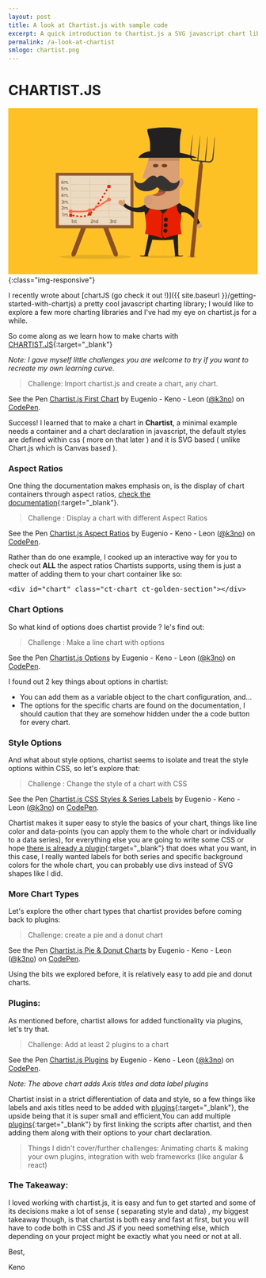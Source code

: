 ```yaml
---
layout: post
title: A look at Chartist.js with sample code
excerpt: A quick introduction to Chartist.js a SVG javascript chart library, come do some charts !
permalink: /a-look-at-chartist
smlogo: chartist.png
---
```


<h1>CHARTIST.JS</h1>

![chartist](assets/images/chartist-guy.gif){:class="img-responsive"}

I recently wrote about [chartJS (go check it out !)]({{ site.baseurl }}/getting-started-with-chartjs) a pretty cool javascript charting library; I would like to explore a few more charting libraries and I've had my eye on chartist.js for a while.

So come along as we learn how to make charts with [CHARTIST.JS](https://gionkunz.github.io/chartist-js/){:target="_blank"}

<i>Note: I gave myself little challenges you are welcome to try if you want to recreate my own learning curve.</i>


>Challenge: Import chartist.js and create a chart, any chart.

<p data-height="360" data-theme-id="0" data-slug-hash="XjAJOA" data-default-tab="js,result" data-user="k3no" data-embed-version="2" class="codepen">See the Pen <a href="http://codepen.io/k3no/pen/XjAJOA/">Chartist.js First Chart</a> by Eugenio - Keno -  Leon (<a href="http://codepen.io/k3no">@k3no</a>) on <a href="http://codepen.io">CodePen</a>.</p>
<script async src="//assets.codepen.io/assets/embed/ei.js"></script>

Success! I learned that to make a chart in **Chartist**, a minimal example needs a container and a chart declaration in javascript, the default styles are defined within css ( more on that later ) and it is SVG based  ( unlike Chart.js which is Canvas based ).

<h3>Aspect Ratios</h3>

One thing the documentation makes emphasis on, is the display of chart containers through aspect ratios, [check the documentation](https://gionkunz.github.io/chartist-js/getting-started.html){:target="_blank"}.

> Challenge : Display a chart with different Aspect Ratios

<p data-height="360" data-theme-id="0" data-slug-hash="qaWdjm" data-default-tab="js,result" data-user="k3no" data-embed-version="2" class="codepen">See the Pen <a href="http://codepen.io/k3no/pen/qaWdjm/">Chartist.js Aspect Ratios</a> by Eugenio - Keno -  Leon (<a href="http://codepen.io/k3no">@k3no</a>) on <a href="http://codepen.io">CodePen</a>.</p>
<script async src="//assets.codepen.io/assets/embed/ei.js"></script>

Rather than do one example, I cooked up an interactive way for you to check out **ALL** the aspect ratios Chartists supports, using them is just a matter of adding them to your chart container like so:

   <pre>&lt;div id="chart" class="ct-chart ct-golden-section"&gt;&lt;/div&gt;</pre>


<h3>Chart Options</h3>

So what kind of options does chartist provide ? le's find out:

> Challenge : Make a line chart with options

<p data-height="360" data-theme-id="0" data-slug-hash="jrNGBR" data-default-tab="js,result" data-user="k3no" data-embed-version="2" class="codepen">See the Pen <a href="http://codepen.io/k3no/pen/jrNGBR/">Chartist.js Options</a> by Eugenio - Keno -  Leon (<a href="http://codepen.io/k3no">@k3no</a>) on <a href="http://codepen.io">CodePen</a>.</p>
<script async src="//assets.codepen.io/assets/embed/ei.js"></script>
I found out 2 key things about options in chartist:

- You can add them as a variable object to the chart configuration, and...
- The options for the specific charts are found on the documentation, I should caution that they are somehow hidden under the a code button for every chart.


<h3>Style Options</h3>

And what about style options,  chartist seems to  isolate and treat the style options within CSS, so let's explore that:

>Challenge : Change the style of a chart with CSS

<p data-height="360" data-theme-id="0" data-slug-hash="vXBpAX" data-default-tab="css,result" data-user="k3no" data-embed-version="2" class="codepen">See the Pen <a href="http://codepen.io/k3no/pen/vXBpAX/">Chartist.js CSS Styles & Series Labels</a> by Eugenio - Keno -  Leon (<a href="http://codepen.io/k3no">@k3no</a>) on <a href="http://codepen.io">CodePen</a>.</p>
<script async src="//assets.codepen.io/assets/embed/ei.js"></script>

Chartist makes it super easy to style the basics of your chart, things like line color and data-points (you can apply them to the whole chart or individually to a data series), for everything else you are going to write some CSS or hope [there is already a plugin](https://gionkunz.github.io/chartist-js/plugins.html){:target="_blank"} that does what you want, in this case, I really wanted labels for both series and specific background colors for the whole chart, you can probably use divs instead of SVG shapes like I did.

<h3>More Chart Types</h3>

Let's explore the other chart types that chartist provides before coming back to plugins:

   > Challenge: create a pie and a donut chart  

   <p data-height="600" data-theme-id="0" data-slug-hash="EgYEVw" data-default-tab="js,result" data-user="k3no" data-embed-version="2" class="codepen">See the Pen <a href="http://codepen.io/k3no/pen/EgYEVw/">Chartist.js Pie & Donut Charts</a> by Eugenio - Keno -  Leon (<a href="http://codepen.io/k3no">@k3no</a>) on <a href="http://codepen.io">CodePen</a>.</p>
   <script async src="//assets.codepen.io/assets/embed/ei.js"></script>

Using the bits we explored before, it is relatively easy to add pie and donut charts.  

<h3>Plugins:</h3>

As mentioned before, chartist allows for added functionality via plugins, let's try that.

> Challenge: Add at least 2 plugins to a chart  

<p data-height="360" data-theme-id="0" data-slug-hash="WGZVdX" data-default-tab="js,result" data-user="k3no" data-embed-version="2" class="codepen">See the Pen <a href="http://codepen.io/k3no/pen/WGZVdX/">Chartist.js Plugins</a> by Eugenio - Keno -  Leon (<a href="http://codepen.io/k3no">@k3no</a>) on <a href="http://codepen.io">CodePen</a>.</p>
<script async src="//assets.codepen.io/assets/embed/ei.js"></script>

<i>Note: The above chart adds Axis titles and data label plugins</i>

Chartist insist in a strict differentiation of data and style, so a few things like labels and axis titles need to be added with [plugins](https://gionkunz.github.io/chartist-js/plugins.html){:target="_blank"}, the upside being that it is super small and efficient,You can add multiple [plugins](https://gionkunz.github.io/chartist-js/plugins.html){:target="_blank"} by first linking the scripts after chartist, and then adding them along with their options to your chart declaration.


> Things I didn't cover/further challenges: Animating charts & making your own plugins, integration with web frameworks (like angular & react)

<h3>The Takeaway:</h3>

I loved working with chartist.js, it is easy and fun to get started and some of its decisions make a lot of sense ( separating style and data) , my biggest takeaway though, is that chartist is both easy and fast at first, but you will have to code both in CSS and JS if you need something else, which depending on your project might be exactly what you need or not at all.

Best,

Keno
